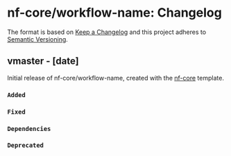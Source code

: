 # nf-core/workflow-name: Changelog

The format is based on [Keep a Changelog](https://keepachangelog.com/en/1.0.0/)
and this project adheres to [Semantic Versioning](https://semver.org/spec/v2.0.0.html).

## vmaster - [date]

Initial release of nf-core/workflow-name, created with the [nf-core](https://nf-co.re/) template.

### `Added`

### `Fixed`

### `Dependencies`

### `Deprecated`
